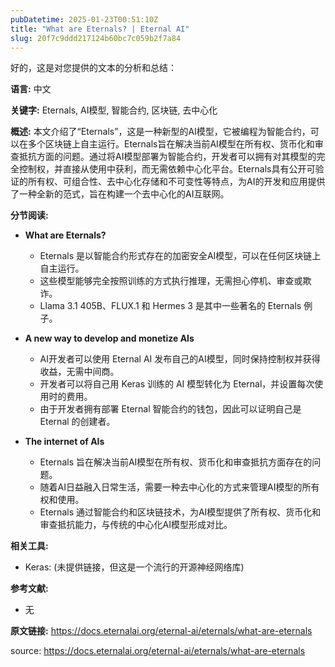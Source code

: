 ```yaml
---
pubDatetime: 2025-01-23T00:51:10Z
title: "What are Eternals? | Eternal AI"
slug: 20f7c9ddd217124b60bc7c059b2f7a84
---
```


好的，这是对您提供的文本的分析和总结：

**语言:** 中文

**关键字:** Eternals, AI模型, 智能合约, 区块链, 去中心化

**概述:**
本文介绍了“Eternals”，这是一种新型的AI模型，它被编程为智能合约，可以在多个区块链上自主运行。Eternals旨在解决当前AI模型在所有权、货币化和审查抵抗方面的问题。通过将AI模型部署为智能合约，开发者可以拥有对其模型的完全控制权，并直接从使用中获利，而无需依赖中心化平台。Eternals具有公开可验证的所有权、可组合性、去中心化存储和不可变性等特点，为AI的开发和应用提供了一种全新的范式，旨在构建一个去中心化的AI互联网。

**分节阅读:**

- **What are Eternals?**

  - Eternals 是以智能合约形式存在的加密安全AI模型，可以在任何区块链上自主运行。
  - 这些模型能够完全按照训练的方式执行推理，无需担心停机、审查或欺诈。
  - Llama 3.1 405B、FLUX.1 和 Hermes 3 是其中一些著名的 Eternals 例子。

- **A new way to develop and monetize AIs**

  - AI开发者可以使用 Eternal AI 发布自己的AI模型，同时保持控制权并获得收益，无需中间商。
  - 开发者可以将自己用 Keras 训练的 AI 模型转化为 Eternal，并设置每次使用时的费用。
  - 由于开发者拥有部署 Eternal 智能合约的钱包，因此可以证明自己是 Eternal 的创建者。

- **The internet of AIs**
  - Eternals 旨在解决当前AI模型在所有权、货币化和审查抵抗方面存在的问题。
  - 随着AI日益融入日常生活，需要一种去中心化的方式来管理AI模型的所有权和使用。
  - Eternals 通过智能合约和区块链技术，为AI模型提供了所有权、货币化和审查抵抗能力，与传统的中心化AI模型形成对比。

**相关工具:**

- Keras: (未提供链接，但这是一个流行的开源神经网络库)

**参考文献:**

- 无

**原文链接:** https://docs.eternalai.org/eternal-ai/eternals/what-are-eternals

source: https://docs.eternalai.org/eternal-ai/eternals/what-are-eternals
